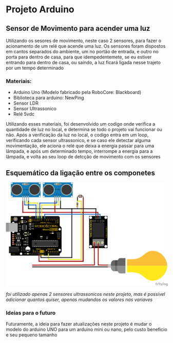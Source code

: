 # Projeto Arduino

## Sensor de Movimento para acender uma luz
Utilizando os sesores de movimento, neste caso 2 sensores, para fazer o acionamento de um relé que acende uma luz. 
Os sensores foram dispostos em cantos separados do ambiente, um no portão de entrada, e outro no porta para dentro de casa, para que idempedentemete, se eu estiver entrando para dentro de casa, ou saindo, a luz ficará ligada nesse trajeto por um tempo determinado


### Materiais:
- Arduino Uno (Modelo fabricado pela RoboCore: Blackboard)
- Biblioteca para arduino: NewPing
- Sensor LDR
- Sensor Ultrassonico
- Relé 5vdc 

<p>Utilizando esses materiais, foi desenvolvido um codigo onde verifica a quantidade de luz no local, e determina se todo o projeto vai funcionar ou não. Após a verificação da luz no local, o codigo entra em um loop, verificando cada sensor ultrassonico, e se caso ele detectar alguma movimentação, ele aciona o relé que deixa a energia passar para uma lâmpada, e após um determinado tempo, interrompe a energia para a lâmpada, e volta ao seu loop de detcção de movimento com os sensores</p>

## Esquemático da ligação entre os componetes
![ligação](Esquema_ligacao_sensor_Movimento.png)

*foi utilizado apenas 2 sensores ultrassonicos neste projeto, mas é possivel adicionar quantos quiser, apenas mudandos os valores nas variaves*
<br>

### Ideias para o futuro
<p>Futuramente, a ideia para fazer atualizações neste projeto é mudar o modelo do arduino UNO para um arduino mini ou nano, pelo custo beneficio e seu pequeno tamanho</p>
